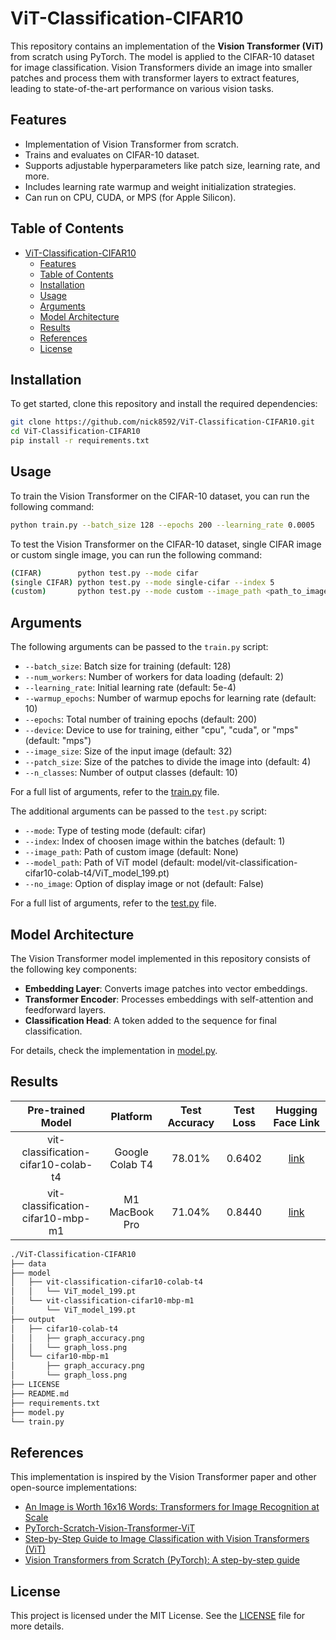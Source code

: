 # ViT-Classification-CIFAR10

This repository contains an implementation of the **Vision Transformer (ViT)** from scratch using PyTorch. The model is applied to the CIFAR-10 dataset for image classification. Vision Transformers divide an image into smaller patches and process them with transformer layers to extract features, leading to state-of-the-art performance on various vision tasks.

## Features

- Implementation of Vision Transformer from scratch.
- Trains and evaluates on CIFAR-10 dataset.
- Supports adjustable hyperparameters like patch size, learning rate, and more.
- Includes learning rate warmup and weight initialization strategies.
- Can run on CPU, CUDA, or MPS (for Apple Silicon).

## Table of Contents

- [ViT-Classification-CIFAR10](#vit-classification-cifar10)
  - [Features](#features)
  - [Table of Contents](#table-of-contents)
  - [Installation](#installation)
  - [Usage](#usage)
  - [Arguments](#arguments)
  - [Model Architecture](#model-architecture)
  - [Results](#results)
  - [References](#references)
  - [License](#license)

## Installation

To get started, clone this repository and install the required dependencies:

```bash
git clone https://github.com/nick8592/ViT-Classification-CIFAR10.git
cd ViT-Classification-CIFAR10
pip install -r requirements.txt
```

## Usage

To train the Vision Transformer on the CIFAR-10 dataset, you can run the following command:

```bash
python train.py --batch_size 128 --epochs 200 --learning_rate 0.0005
```
To test the Vision Transformer on the CIFAR-10 dataset, single CIFAR image or custom single image, you can run the following command:

```bash
(CIFAR)        python test.py --mode cifar
(single CIFAR) python test.py --mode single-cifar --index 5
(custom)       python test.py --mode custom --image_path <path_to_image>
```

## Arguments

The following arguments can be passed to the `train.py` script:

- `--batch_size`: Batch size for training (default: 128)
- `--num_workers`: Number of workers for data loading (default: 2)
- `--learning_rate`: Initial learning rate (default: 5e-4)
- `--warmup_epochs`: Number of warmup epochs for learning rate (default: 10)
- `--epochs`: Total number of training epochs (default: 200)
- `--device`: Device to use for training, either "cpu", "cuda", or "mps" (default: "mps")
- `--image_size`: Size of the input image (default: 32)
- `--patch_size`: Size of the patches to divide the image into (default: 4)
- `--n_classes`: Number of output classes (default: 10)

For a full list of arguments, refer to the [train.py](./train.py) file.

The additional arguments can be passed to the `test.py` script:
- `--mode`: Type of testing mode (default: cifar)
- `--index`: Index of choosen image within the batches (default: 1)
- `--image_path`: Path of custom image (default: None)
- `--model_path`: Path of ViT model (default: model/vit-classification-cifar10-colab-t4/ViT_model_199.pt)
- `--no_image`: Option of display image or not (default: False)

For a full list of arguments, refer to the [test.py](./test.py) file.

## Model Architecture

The Vision Transformer model implemented in this repository consists of the following key components:

- **Embedding Layer**: Converts image patches into vector embeddings.
- **Transformer Encoder**: Processes embeddings with self-attention and feedforward layers.
- **Classification Head**: A token added to the sequence for final classification.

For details, check the implementation in [model.py](./model.py).

## Results

|          Pre-trained Model          |    Platform     | Test Accuracy | Test Loss |                             Hugging Face Link                              |
| :---------------------------------: | :-------------: | :-----------: | :-------: | :------------------------------------------------------------------------: |
| vit-classification-cifar10-colab-t4 | Google Colab T4 |    78.01%     |  0.6402   | [link](https://huggingface.co/nickpai/vit-classification-cifar10-colab-t4) |
|  vit-classification-cifar10-mbp-m1  | M1 MacBook Pro  |    71.04%     |  0.8440   |  [link](https://huggingface.co/nickpai/vit-classification-cifar10-mbp-m1)  |

```bash
./ViT-Classification-CIFAR10
├── data
├── model
│   ├── vit-classification-cifar10-colab-t4
│   │   └── ViT_model_199.pt
│   └── vit-classification-cifar10-mbp-m1
│       └── ViT_model_199.pt
├── output
│   ├── cifar10-colab-t4
│   │   ├── graph_accuracy.png
│   │   └── graph_loss.png
│   └── cifar10-mbp-m1
│       ├── graph_accuracy.png
│       └── graph_loss.png
├── LICENSE
├── README.md
├── requirements.txt
├── model.py
└── train.py
```

## References

This implementation is inspired by the Vision Transformer paper and other open-source implementations:

- [An Image is Worth 16x16 Words: Transformers for Image Recognition at Scale](https://arxiv.org/abs/2010.11929)
- [PyTorch-Scratch-Vision-Transformer-ViT](https://github.com/s-chh/PyTorch-Scratch-Vision-Transformer-ViT)
- [Step-by-Step Guide to Image Classification with Vision Transformers (ViT)](https://comsci.blog/posts/vit)
- [Vision Transformers from Scratch (PyTorch): A step-by-step guide](https://medium.com/@brianpulfer/vision-transformers-from-scratch-pytorch-a-step-by-step-guide-96c3313c2e0c)

## License

This project is licensed under the MIT License. See the [LICENSE](LICENSE) file for more details.
